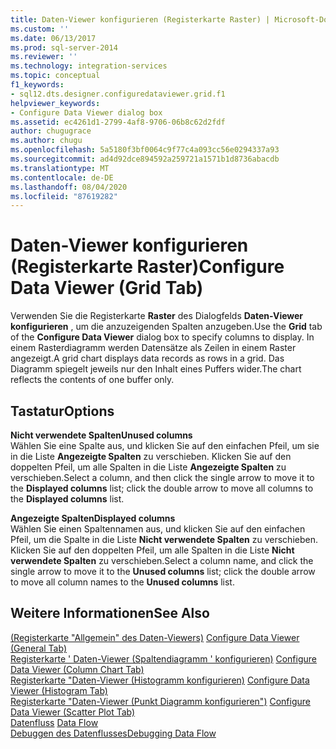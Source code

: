 ```yaml
---
title: Daten-Viewer konfigurieren (Registerkarte Raster) | Microsoft-Dokumentation
ms.custom: ''
ms.date: 06/13/2017
ms.prod: sql-server-2014
ms.reviewer: ''
ms.technology: integration-services
ms.topic: conceptual
f1_keywords:
- sql12.dts.designer.configuredataviewer.grid.f1
helpviewer_keywords:
- Configure Data Viewer dialog box
ms.assetid: ec4261d1-2799-4af8-9706-06b8c62d2fdf
author: chugugrace
ms.author: chugu
ms.openlocfilehash: 5a5180f3bf0064c9f77c4a093cc56e0294337a93
ms.sourcegitcommit: ad4d92dce894592a259721a1571b1d8736abacdb
ms.translationtype: MT
ms.contentlocale: de-DE
ms.lasthandoff: 08/04/2020
ms.locfileid: "87619282"
---
```

# <a name="configure-data-viewer-grid-tab"></a><span data-ttu-id="941b6-102">Daten-Viewer konfigurieren (Registerkarte Raster)</span><span class="sxs-lookup"><span data-stu-id="941b6-102">Configure Data Viewer (Grid Tab)</span></span>
  <span data-ttu-id="941b6-103">Verwenden Sie die Registerkarte **Raster** des Dialogfelds **Daten-Viewer konfigurieren** , um die anzuzeigenden Spalten anzugeben.</span><span class="sxs-lookup"><span data-stu-id="941b6-103">Use the **Grid** tab of the **Configure Data Viewer** dialog box to specify columns to display.</span></span> <span data-ttu-id="941b6-104">In einem Rasterdiagramm werden Datensätze als Zeilen in einem Raster angezeigt.</span><span class="sxs-lookup"><span data-stu-id="941b6-104">A grid chart displays data records as rows in a grid.</span></span> <span data-ttu-id="941b6-105">Das Diagramm spiegelt jeweils nur den Inhalt eines Puffers wider.</span><span class="sxs-lookup"><span data-stu-id="941b6-105">The chart reflects the contents of one buffer only.</span></span>  
  
## <a name="options"></a><span data-ttu-id="941b6-106">Tastatur</span><span class="sxs-lookup"><span data-stu-id="941b6-106">Options</span></span>  
 <span data-ttu-id="941b6-107">**Nicht verwendete Spalten**</span><span class="sxs-lookup"><span data-stu-id="941b6-107">**Unused columns**</span></span>  
 <span data-ttu-id="941b6-108">Wählen Sie eine Spalte aus, und klicken Sie auf den einfachen Pfeil, um sie in die Liste **Angezeigte Spalten** zu verschieben. Klicken Sie auf den doppelten Pfeil, um alle Spalten in die Liste **Angezeigte Spalten** zu verschieben.</span><span class="sxs-lookup"><span data-stu-id="941b6-108">Select a column, and then click the single arrow to move it to the **Displayed columns** list; click the double arrow to move all columns to the **Displayed columns** list.</span></span>  
  
 <span data-ttu-id="941b6-109">**Angezeigte Spalten**</span><span class="sxs-lookup"><span data-stu-id="941b6-109">**Displayed columns**</span></span>  
 <span data-ttu-id="941b6-110">Wählen Sie einen Spaltennamen aus, und klicken Sie auf den einfachen Pfeil, um die Spalte in die Liste **Nicht verwendete Spalten** zu verschieben. Klicken Sie auf den doppelten Pfeil, um alle Spalten in die Liste **Nicht verwendete Spalten** zu verschieben.</span><span class="sxs-lookup"><span data-stu-id="941b6-110">Select a column name, and click the single arrow to move it to the **Unused columns** list; click the double arrow to move all column names to the **Unused columns** list.</span></span>  
  
## <a name="see-also"></a><span data-ttu-id="941b6-111">Weitere Informationen</span><span class="sxs-lookup"><span data-stu-id="941b6-111">See Also</span></span>  
 <span data-ttu-id="941b6-112">[&#40;Registerkarte "Allgemein" des Daten-Viewers&#41;](../../2014/integration-services/configure-data-viewer-general-tab.md) </span><span class="sxs-lookup"><span data-stu-id="941b6-112">[Configure Data Viewer &#40;General Tab&#41;](../../2014/integration-services/configure-data-viewer-general-tab.md) </span></span>  
 <span data-ttu-id="941b6-113">[Registerkarte ' Daten-Viewer &#40;Spaltendiagramm ' konfigurieren&#41;](../../2014/integration-services/configure-data-viewer-column-chart-tab.md) </span><span class="sxs-lookup"><span data-stu-id="941b6-113">[Configure Data Viewer &#40;Column Chart Tab&#41;](../../2014/integration-services/configure-data-viewer-column-chart-tab.md) </span></span>  
 <span data-ttu-id="941b6-114">[Registerkarte "Daten-Viewer &#40;Histogramm konfigurieren&#41;](../../2014/integration-services/configure-data-viewer-histogram-tab.md) </span><span class="sxs-lookup"><span data-stu-id="941b6-114">[Configure Data Viewer &#40;Histogram Tab&#41;](../../2014/integration-services/configure-data-viewer-histogram-tab.md) </span></span>  
 <span data-ttu-id="941b6-115">[Registerkarte "Daten-Viewer &#40;Punkt Diagramm konfigurieren"&#41;](../../2014/integration-services/configure-data-viewer-scatter-plot-tab.md) </span><span class="sxs-lookup"><span data-stu-id="941b6-115">[Configure Data Viewer &#40;Scatter Plot Tab&#41;](../../2014/integration-services/configure-data-viewer-scatter-plot-tab.md) </span></span>  
 <span data-ttu-id="941b6-116">[Datenfluss](data-flow/data-flow.md) </span><span class="sxs-lookup"><span data-stu-id="941b6-116">[Data Flow](data-flow/data-flow.md) </span></span>  
 [<span data-ttu-id="941b6-117">Debuggen des Datenflusses</span><span class="sxs-lookup"><span data-stu-id="941b6-117">Debugging Data Flow</span></span>](troubleshooting/debugging-data-flow.md)  
  
  
